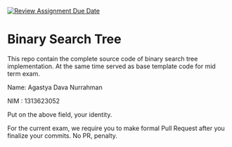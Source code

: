 [![Review Assignment Due Date](https://classroom.github.com/assets/deadline-readme-button-22041afd0340ce965d47ae6ef1cefeee28c7c493a6346c4f15d667ab976d596c.svg)](https://classroom.github.com/a/LXIEJ7jv)
# Binary Search Tree

This repo contain the complete source code of binary search tree implementation. At the same time served as base template code for mid term exam. 

Name: Agastya Dava Nurrahman

NIM : 1313623052


Put on the above field, your identity. 

For the current exam, we require you to make formal Pull Request after you finalize your commits. No PR, penalty.